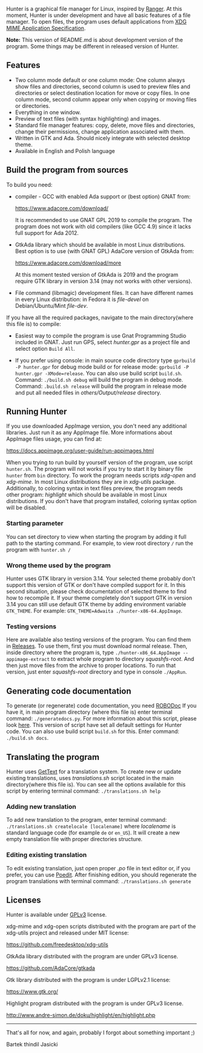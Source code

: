 Hunter is a graphical file manager for Linux, inspired by [Ranger](https://ranger.github.io/).
At this moment, Hunter is under development and have all basic features
of a file manager. To open files, the program uses default applications
from [XDG MIME Application Specification](https://specifications.freedesktop.org/mime-apps-spec/mime-apps-spec-latest.html).

**Note:** This version of README.md is about development version of the
program. Some things may be different in released version of Hunter.

## Features

- Two column mode default or one column mode: One column always show files
  and directories, second column is used to preview files and directories
  or select destination location for move or copy files. In one column
  mode, second column appear only when copying or moving files or directories.
- Everything in one window.
- Preview of text files (with syntax highlighting) and images.
- Standard file manager features: copy, delete, move files and directories,
  change their permissions, change application associated with them.
- Written in GTK and Ada. Should nicely integrate with selected desktop theme.
- Available in English and Polish language

## Build the program from sources

To build you need:

* compiler - GCC with enabled Ada support or (best option) GNAT from:

  https://www.adacore.com/download/

  It is recommended to use GNAT GPL 2019 to compile the program.
  The program does not work with old compilers (like GCC 4.9) since it
  lacks full support for Ada 2012.

* GtkAda library which should be available in most Linux distributions. Best
  option is to use (with GNAT GPL) AdaCore version of GtkAda from:

  https://www.adacore.com/download/more

  At this moment tested version of GtkAda is 2019 and the program require GTK
  library in version 3.14 (may not works with other versions).

* File command (libmagic) development files. It can have different names in
  every Linux distribution: in Fedora it is *file-devel* on Debian/Ubuntu/Mint
  *file-dev*.

If you have all the required packages, navigate to the main directory(where
this file is) to compile:

* Easiest way to compile the program is use Gnat Programming Studio included
  in GNAT. Just run GPS, select *hunter.gpr* as a project file and select
  option `Build All`.

* If you prefer using console: in main source code directory type
  `gprbuild -P hunter.gpr` for debug mode build or for release mode:
  `gprbuild -P hunter.gpr -XMode=release`. You can also use build script
  `build.sh`. Command: `./build.sh debug` will build the program in debug
  mode. Command: `.build.sh release` will build the program in release mode
  and put all needed files in *others/Output/release* directory.

## Running Hunter

If you use downloaded AppImage version, you don't need any additional
libraries. Just run it as any AppImage file. More informations about AppImage
files usage, you can find at:

https://docs.appimage.org/user-guide/run-appimages.html

When you trying to run build by yourself version of the program, use script
`hunter.sh`. The program will not works if you try to start it by binary file
`hunter` from `bin` directory. To work the program needs scripts *xdg-open*
and *xdg-mime*. In most Linux distributions they are in *xdg-utils* package.
Additionally, to coloring syntax in text files preview, the program needs
other program: *highlight* which should be available in most Linux
distributions. If you don't have that program installed, coloring syntax
option will be disabled.

### Starting parameter

You can set directory to view when starting the program by adding it full path
to the starting command. For example, to view root directory `/` run the
program with `hunter.sh /`

### Wrong theme used by the program

Hunter uses GTK library in version 3.14. Your selected theme probably don't
support this version of GTK or don't have compiled support for it. In this
second situation, please check documentation of selected theme to find how to
recompile it. If your theme completely don't support GTK in version 3.14 you
can still use default GTK theme by adding environment variable `GTK_THEME`.
For example: `GTK_THEME=Adwaita ./hunter-x86-64.AppImage`.

### Testing versions

Here are available also testing versions of the program. You can find them
in [Releases](https://github.com/thindil/hunter/releases/tag/travis-dev-build<Paste>).
To use them, first you must download normal release. Then, inside directory
where the program is, type `./hunter-x86_64.AppImage --appimage-extract` to
extract whole program to directory *squashfs-root*. And then just move files
from the archive to proper locations. To run that version, just enter
*squashfs-root* directory and type in console `./AppRun`.

## Generating code documentation

To generate (or regenerate) code documentation, you need [ROBODoc](https://rfsber.home.xs4all.nl/Robo/)
If you have it, in main program directory (where this file is) enter terminal
command: `./generatedocs.py`. For more information about this script, please
look [here](https://github.com/thindil/roboada#generatedocspy). This version
of script have set all default settings for Hunter code. You can also use
build script `build.sh` for this. Enter command: `./build.sh docs`.

## Translating the program

Hunter uses [GetText](https://www.gnu.org/software/gettext/) for a translation
system. To create new or update existing translations, uses *translations.sh*
script located in the main directory(where this file is). You can see all the
options available for this script by entering terminal command:
`./translations.sh help`

### Adding new translation

To add new translation to the program, enter terminal command:
`./translations.sh createlocale [localename]` where *localename* is standard
language code (for example `de` or `en_US`). It will create a new empty
translation file with proper directories structure.

### Editing existing translation

To edit existing translation, just open proper *.po* file in text editor or,
if you prefer, you can use [Poedit](https://poedit.net/). After finishing
edition, you should regenerate the program translations with terminal command:
`./translations.sh generate`

## Licenses
Hunter is available under [GPLv3](COPYING) license.

xdg-mime and xdg-open scripts distributed with the program are part of the
xdg-utils project and released under MIT license:

https://github.com/freedesktop/xdg-utils

GtkAda library distributed with the program are under GPLv3 license.

https://github.com/AdaCore/gtkada

Gtk library distributed with the program is under LGPLv2.1 license:

https://www.gtk.org/

Highlight program distributed with the program is under GPLv3 license.

http://www.andre-simon.de/doku/highlight/en/highlight.php

----

That's all for now, and again, probably I forgot about something important ;)

Bartek thindil Jasicki
